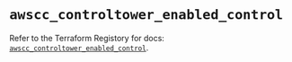 # `awscc_controltower_enabled_control`

Refer to the Terraform Registory for docs: [`awscc_controltower_enabled_control`](https://registry.terraform.io/providers/hashicorp/awscc/0.70.0/docs/resources/controltower_enabled_control).
